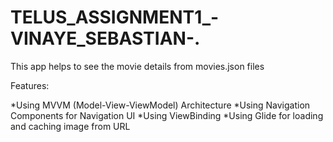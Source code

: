 # TELUS_ASSIGNMENT1_-VINAYE_SEBASTIAN-.

This app helps to see the movie details from  movies.json files

Features:

*Using MVVM (Model-View-ViewModel) Architecture
*Using Navigation Components for Navigation UI
*Using ViewBinding
*Using Glide for loading and caching image from URL

